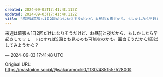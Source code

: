 ```yaml
---
created: 2024-09-03T17:41:48.112Z
updated: 2024-09-03T17:41:48.112Z
title: "来週は幕張も1日2回だけになりそうだけど、お昼前と夜だから、もしかしたら早起きし[...]"
---
```


<p>来週は幕張も1日2回だけになりそうだけど、お昼前と夜だから、もしかしたら早起きしてリモートにすれば2回とも見るのも可能なのかも。面白そうだから1回試してみようかな？</p>

&mdash; 2024-09-03 17:41:48 UTC

Original URL: https://mastodon.social/@sakuramochi0/113074851552528000

